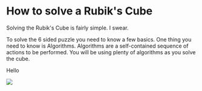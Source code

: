 <!DOCTYPE html>
<html>
<body>

<h1>


<h1>How to solve a Rubik's Cube</h1>
<p>Solving the Rubik's Cube is fairly simple. I swear.
<p>To solve the 6 sided puzzle you need to know a few basics.
One thing you need to know is Algorithms. Algorithms are a self-contained sequence of actions to be performed. You will be using plenty of algorithms as you solve the cube. 
<p>Hello</p>
<img src="https://www.google.com/url?sa=i&rct=j&q=&esrc=s&source=images&cd=&cad=rja&uact=8&ved=0ahUKEwidreCj2OXTAhWI5CYKHeJMAuYQjRwIBw&url=https%3A%2F%2Fwww.rubiks.com%2Fsolve-it&psig=AFQjCNHhlG7axCb5ltVsDawrqqSc42osKw&ust=1494518194557458"

</body>
</html>
